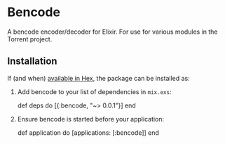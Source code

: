 # Bencode

A bencode encoder/decoder for Elixir. For use for various modules in the Torrent project.

## Installation

If (and when) [available in Hex](https://hex.pm/docs/publish), the package can be installed as:

  1. Add bencode to your list of dependencies in `mix.exs`:

        def deps do
          [{:bencode, "~> 0.0.1"}]
        end

  2. Ensure bencode is started before your application:

        def application do
          [applications: [:bencode]]
        end

